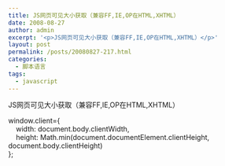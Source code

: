 ```yaml
---
title: JS网页可见大小获取（兼容FF,IE,OP在HTML,XHTML）
date: 2008-08-27
author: admin
excerpt: '<p>JS网页可见大小获取（兼容FF,IE,OP在HTML,XHTML）</p>'
layout: post
permalink: /posts/20080827-217.html
categories:
  - 脚本语言
tags:
  - javascript
---
```

JS网页可见大小获取（兼容FF,IE,OP在HTML,XHTML）

window.client={  
&nbsp;&nbsp;&nbsp; width: document.body.clientWidth,  
&nbsp;&nbsp;&nbsp; height: Math.min(document.documentElement.clientHeight, document.body.clientHeight)  
};